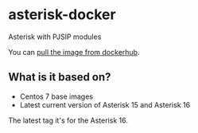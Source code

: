 # asterisk-docker

Asterisk with PJSIP modules

You can [pull the image from dockerhub](https://hub.docker.com/r/jklopez/asterisk).

## What is it based on?

* Centos 7 base images
* Latest current version of Asterisk 15 and Asterisk 16

The latest tag it's for the Asterisk 16.
